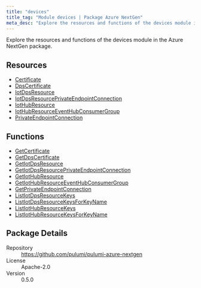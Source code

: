 ```yaml
---
title: "devices"
title_tag: "Module devices | Package Azure NextGen"
meta_desc: "Explore the resources and functions of the devices module in the Azure NextGen package."
---
```


<!-- WARNING: this file was generated by Pulumi Docs Generator. -->
<!-- Do not edit by hand unless you're certain you know what you are doing! -->

Explore the resources and functions of the devices module in the Azure NextGen package.

<h2 id="resources">Resources</h2>
<ul class="api">
    <li><a href="certificate" title="Certificate"><span class="symbol resource"></span>Certificate</a></li>
    <li><a href="dpscertificate" title="DpsCertificate"><span class="symbol resource"></span>DpsCertificate</a></li>
    <li><a href="iotdpsresource" title="IotDpsResource"><span class="symbol resource"></span>IotDpsResource</a></li>
    <li><a href="iotdpsresourceprivateendpointconnection" title="IotDpsResourcePrivateEndpointConnection"><span class="symbol resource"></span>IotDpsResourcePrivateEndpointConnection</a></li>
    <li><a href="iothubresource" title="IotHubResource"><span class="symbol resource"></span>IotHubResource</a></li>
    <li><a href="iothubresourceeventhubconsumergroup" title="IotHubResourceEventHubConsumerGroup"><span class="symbol resource"></span>IotHubResourceEventHubConsumerGroup</a></li>
    <li><a href="privateendpointconnection" title="PrivateEndpointConnection"><span class="symbol resource"></span>PrivateEndpointConnection</a></li>
</ul>

<h2 id="functions">Functions</h2>
<ul class="api">
    <li><a href="getcertificate" title="GetCertificate"><span class="symbol function"></span>GetCertificate</a></li>
    <li><a href="getdpscertificate" title="GetDpsCertificate"><span class="symbol function"></span>GetDpsCertificate</a></li>
    <li><a href="getiotdpsresource" title="GetIotDpsResource"><span class="symbol function"></span>GetIotDpsResource</a></li>
    <li><a href="getiotdpsresourceprivateendpointconnection" title="GetIotDpsResourcePrivateEndpointConnection"><span class="symbol function"></span>GetIotDpsResourcePrivateEndpointConnection</a></li>
    <li><a href="getiothubresource" title="GetIotHubResource"><span class="symbol function"></span>GetIotHubResource</a></li>
    <li><a href="getiothubresourceeventhubconsumergroup" title="GetIotHubResourceEventHubConsumerGroup"><span class="symbol function"></span>GetIotHubResourceEventHubConsumerGroup</a></li>
    <li><a href="getprivateendpointconnection" title="GetPrivateEndpointConnection"><span class="symbol function"></span>GetPrivateEndpointConnection</a></li>
    <li><a href="listiotdpsresourcekeys" title="ListIotDpsResourceKeys"><span class="symbol function"></span>ListIotDpsResourceKeys</a></li>
    <li><a href="listiotdpsresourcekeysforkeyname" title="ListIotDpsResourceKeysForKeyName"><span class="symbol function"></span>ListIotDpsResourceKeysForKeyName</a></li>
    <li><a href="listiothubresourcekeys" title="ListIotHubResourceKeys"><span class="symbol function"></span>ListIotHubResourceKeys</a></li>
    <li><a href="listiothubresourcekeysforkeyname" title="ListIotHubResourceKeysForKeyName"><span class="symbol function"></span>ListIotHubResourceKeysForKeyName</a></li>
</ul>

<h2 id="package-details">Package Details</h2>
<dl class="package-details">
	<dt>Repository</dt>
	<dd><a href="https://github.com/pulumi/pulumi-azure-nextgen">https://github.com/pulumi/pulumi-azure-nextgen</a></dd>
	<dt>License</dt>
	<dd>Apache-2.0</dd>
	<dt>Version</dt>
	<dd>0.5.0</dd>
</dl>




